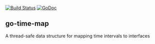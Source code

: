[![Build Status](https://travis-ci.org/greysond/go-time-map.svg?branch=master)](https://travis-ci.org/greysond/go-time-map)
[![GoDoc](https://godoc.org/github.com/greysond/go-time-map?status.svg)](http://godoc.org/github.com/greysond/go-time-map)

## go-time-map

A thread-safe data structure for mapping time intervals to interfaces 